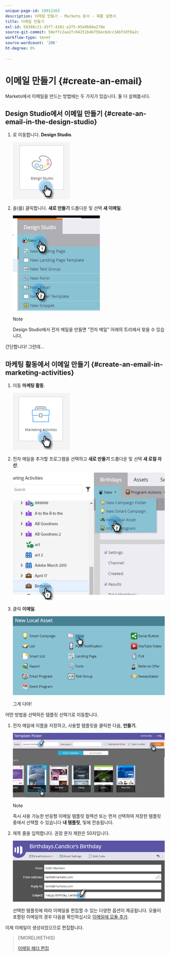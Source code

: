 ```yaml
---
unique-page-id: 10912163
description: 이메일 만들기 - Marketo 문서 - 제품 설명서
title: 이메일 만들기
exl-id: 58388c21-d3f7-4101-a375-05e9b68a278e
source-git-commit: 50effc2aa1fc94251b4b75bec6dcc34bf3df8a2c
workflow-type: tm+mt
source-wordcount: '206'
ht-degree: 0%

---
```


# 이메일 만들기 {#create-an-email}

Marketo에서 이메일을 만드는 방법에는 두 가지가 있습니다. 둘 다 살펴봅시다.

## Design Studio에서 이메일 만들기 {#create-an-email-in-the-design-studio}

1. 로 이동합니다. **Design Studio**.

   ![](assets/create-an-email-1.png)

1. 을(를) 클릭합니다. **새로 만들기** 드롭다운 및 선택 **새 이메일**.

   ![](assets/create-an-email-2.png)

   >[!NOTE]
   >
   >Design Studio에서 전자 메일을 만들면 &quot;전자 메일&quot; 아래의 트리에서 찾을 수 있습니다.

간단합니다! 그런데...

## 마케팅 활동에서 이메일 만들기 {#create-an-email-in-marketing-activities}

1. 이동 **마케팅 활동**.

   ![](assets/create-an-email-3.png)

1. 전자 메일을 추가할 프로그램을 선택하고 **새로 만들기** 드롭다운 및 선택 **새 로컬 자산**.

   ![](assets/create-an-email-4.png)

1. 클릭 **이메일**.

   ![](assets/create-an-email-5.png)

   그게 다야!

어떤 방법을 선택하든 템플릿 선택기로 이동합니다.

1. 전자 메일에 이름을 지정하고, 사용할 템플릿을 클릭한 다음, **만들기**.

   ![](assets/create-an-email-6.png)

   >[!NOTE]
   >
   >즉시 사용 가능한 반응형 이메일 템플릿 컬렉션 또는 먼저 선택하여 저장한 템플릿 중에서 선택할 수 있습니다 **내 템플릿**, 및에 전송됩니다.

1. 제목 줄을 입력합니다. 권장 문자 제한은 50자입니다.

   ![](assets/create-an-email-7.png)

   선택한 템플릿에 따라 이메일을 편집할 수 있는 다양한 옵션이 제공됩니다. 모듈이 포함된 이메일의 경우 다음을 확인하십시오 [이메일에 모듈 추가](/help/marketo/product-docs/email-marketing/general/email-editor-2/add-modules-to-your-email.md).

이제 이메일이 생성되었으므로 편집합니다.

>[!MORELIKETHIS]
>
>[이메일 헤더 편집](/help/marketo/product-docs/email-marketing/general/creating-an-email/edit-your-email-header.md)

